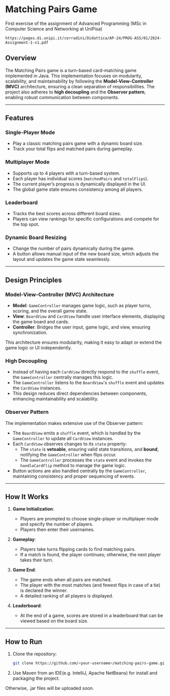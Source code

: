 # Matching Pairs Game
First exercise of the assignment of Advanced Programming (MSc in Computer Science and Networking at UniPisa)
    
    https://pages.di.unipi.it/corradini/Didattica/AP-24/PROG-ASS/01/2024-Assignment-1-v1.pdf
## Overview
The Matching Pairs game is a turn-based card-matching game implemented in Java. This implementation focuses on modularity, scalability, and maintainability by following the **Model-View-Controller (MVC)** architecture, ensuring a clean separation of responsibilities. The project also adheres to **high decoupling** and the **Observer pattern**, enabling robust communication between components.

---

## Features

### Single-Player Mode
- Play a classic matching pairs game with a dynamic board size.
- Track your total flips and matched pairs during gameplay.

### Multiplayer Mode
- Supports up to 4 players with a turn-based system.
- Each player has individual scores (`matchedPairs` and `totalFlips`).
- The current player’s progress is dynamically displayed in the UI.
- The global game state ensures consistency among all players.

### Leaderboard
- Tracks the best scores across different board sizes.
- Players can view rankings for specific configurations and compete for the top spot.

### Dynamic Board Resizing
- Change the number of pairs dynamically during the game.
- A button allows manual input of the new board size, which adjusts the layout and updates the game state seamlessly.

---

## Design Principles

### Model-View-Controller (MVC) Architecture
- **Model**: `GameController` manages game logic, such as player turns, scoring, and the overall game state.
- **View**: `BoardView` and `CardView` handle user interface elements, displaying the game board and cards.
- **Controller**: Bridges the user input, game logic, and view, ensuring synchronization.

This architecture ensures modularity, making it easy to adapt or extend the game logic or UI independently.

### High Decoupling
- Instead of having each `CardView` directly respond to the `shuffle` event, the `GameController` centrally manages this logic.
- The `GameController` listens to the `BoardView`'s `shuffle` event and updates the `CardView` instances.
- This design reduces direct dependencies between components, enhancing maintainability and scalability.

### Observer Pattern
The implementation makes extensive use of the Observer pattern:
- The `BoardView` emits a `shuffle` event, which is handled by the `GameController` to update all `CardView` instances.
- Each `CardView` observes changes to its `state` property:
    - The `state` is **vetoable**, ensuring valid state transitions, and **bound**, notifying the `GameController` when flips occur.
    - The `GameController` processes the `state` event and invokes the `handleCardFlip` method to manage the game logic.
- Button actions are also handled centrally by the `GameController`, maintaining consistency and proper sequencing of events.

---

## How It Works

1. **Game Initialization**:
    - Players are prompted to choose single-player or multiplayer mode and specify the number of players.
    - Players then enter their usernames.

2. **Gameplay**:
    - Players take turns flipping cards to find matching pairs.
    - If a match is found, the player continues; otherwise, the next player takes their turn.

3. **Game End**:
    - The game ends when all pairs are matched.
    - The player with the most matches (and fewest flips in case of a tie) is declared the winner.
    - A detailed ranking of all players is displayed.

4. **Leaderboard**:
    - At the end of a game, scores are stored in a leaderboard that can be viewed based on the board size.

---

## How to Run
1. Clone the repository:
   ```bash
   git clone https://github.com/<your-username>/matching-pairs-game.git

2. Use Maven from an IDE(e.g. IntelliJ, Apache NetBeans) for install and packaging the project.


Otherwise, .jar files will be uploaded soon.
